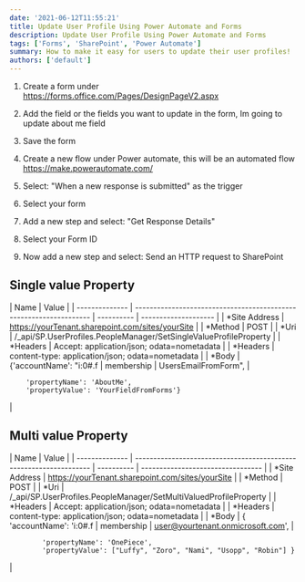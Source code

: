 ```yaml
---
date: '2021-06-12T11:55:21'
title: Update User Profile Using Power Automate and Forms
description: Update User Profile Using Power Automate and Forms
tags: ['Forms', 'SharePoint', 'Power Automate']
summary: How to make it easy for users to update their user profiles!
authors: ['default']
---
```


1. Create a form under https://forms.office.com/Pages/DesignPageV2.aspx

2. Add the field or the fields you want to update in the form, Im going to update about me field

3. Save the form

4. Create a new flow under Power automate, this will be an automated flow
   https://make.powerautomate.com/

5. Select: "When a new response is submitted" as the trigger

6. Select your form

7. Add a new step and select: "Get Response Details"

8. Select your Form ID

9. Now add a new step and select: Send an HTTP request to SharePoint

## Single value Property

| Name           | Value                                                              |
| -------------- | ------------------------------------------------------------------ | ---------- | -------------------- |
| \*Site Address | https://yourTenant.sharepoint.com/sites/yourSite                   |
| \*Method       | POST                                                               |
| \*Uri          | /\_api/SP.UserProfiles.PeopleManager/SetSingleValueProfileProperty |
| \*Headers      | Accept: application/json; odata=nometadata                         |
| \*Headers      | content-type: application/json; odata=nometadata                   |
| \*Body         | {'accountName': "i:0#.f                                            | membership | UsersEmailFromForm", |

        'propertyName': 'AboutMe',
        'propertyValue': 'YourFieldFromForms'}

|

## Multi value Property

| Name           | Value                                                              |
| -------------- | ------------------------------------------------------------------ | ---------- | --------------------------------- |
| \*Site Address | https://yourTenant.sharepoint.com/sites/yourSite                   |
| \*Method       | POST                                                               |
| \*Uri          | /\_api/SP.UserProfiles.PeopleManager/SetMultiValuedProfileProperty |
| \*Headers      | Accept: application/json; odata=nometadata                         |
| \*Headers      | content-type: application/json; odata=nometadata                   |
| \*Body         | { 'accountName': 'i:0#.f                                           | membership | user@yourtenant.onmicrosoft.com', |

            'propertyName': 'OnePiece',
            'propertyValue': ["Luffy", "Zoro", "Nami", "Usopp", "Robin"] }

|
